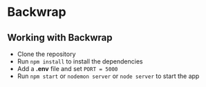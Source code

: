 # Backwrap

## Working with Backwrap
- Clone the repository
- Run `npm install` to install the dependencies
- Add a **.env** file and set `PORT = 5000`
- Run `npm start` or `nodemon server` or `node server` to start the app